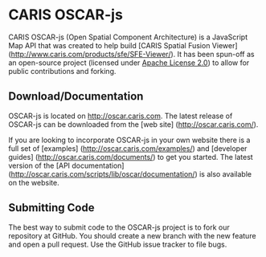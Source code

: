 # CARIS OSCAR-js
CARIS OSCAR-js (Open Spatial Component Architecture) is a JavaScript Map API that was created to help build [CARIS Spatial Fusion Viewer] (http://www.caris.com/products/sfe/SFE-Viewer/). 
It has been spun-off as an open-source project (licensed under [Apache License 2.0](http://www.apache.org/licenses/LICENSE-2.0.html))
to allow for public contributions and forking.

## Download/Documentation
OSCAR-js is located on http://oscar.caris.com. The latest release of OSCAR-js can be downloaded from the [web site] 
(http://oscar.caris.com/). 

If you are looking to incorporate OSCAR-js in your own website there is a full set of [examples] 
(http://oscar.caris.com/examples/) and [developer guides] (http://oscar.caris.com/documents/) to get 
you started.  The latest version of the [API documentation] (http://oscar.caris.com/scripts/lib/oscar/documentation/)
is also available on the website.

## Submitting Code
The best way to submit code to the OSCAR-js project is to fork our repository at GitHub. You should create a new branch with the new 
feature and open a pull request.
Use the GitHub issue tracker to file bugs. 